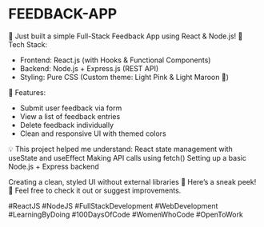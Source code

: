 # FEEDBACK-APP
🚀 Just built a simple Full-Stack Feedback App using React & Node.js!
🔧 Tech Stack:
* Frontend: React.js (with Hooks & Functional Components)
* Backend: Node.js + Express.js (REST API)
* Styling: Pure CSS (Custom theme: Light Pink & Light Maroon 🎨)
  
📝 Features:
- Submit user feedback via form
- View a list of feedback entries
- Delete feedback individually
- Clean and responsive UI with themed colors

💡 This project helped me understand:
React state management with useState and useEffect
Making API calls using fetch()
Setting up a basic Node.js + Express backend

Creating a clean, styled UI without external libraries
📸 Here’s a sneak peek!
💬 Feel free to check it out or suggest improvements.

#ReactJS #NodeJS #FullStackDevelopment #WebDevelopment #LearningByDoing #100DaysOfCode #WomenWhoCode #OpenToWork
